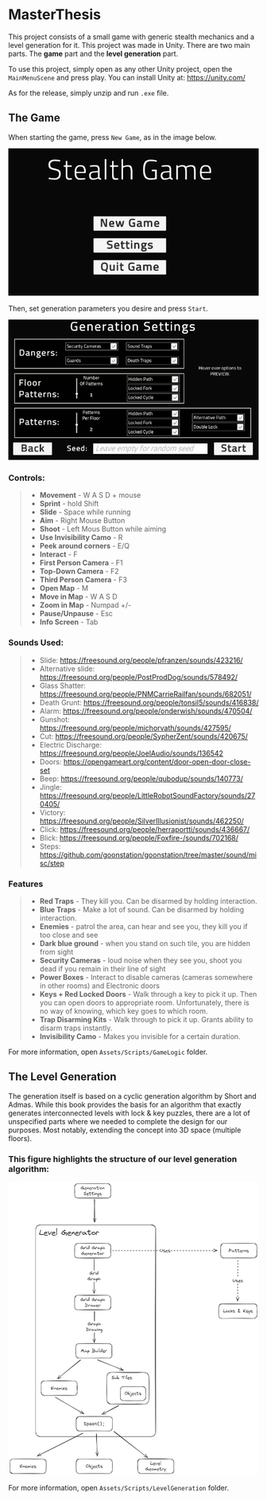# MasterThesis

This project consists of a small game with generic stealth mechanics and a level generation for it. This project was made in Unity. There are two main parts. The **game** part and the **level generation** part.

To use this project, simply open as any other Unity project, open the `MainMenuScene` and press play. You can install Unity at: https://unity.com/

As for the release, simply unzip and run `.exe` file.

## The Game

When starting the game, press `New Game`, as in the image below.

![](img/menu.png)

Then, set generation parameters you desire and press `Start`.

![](img/generation_menu.png)

### Controls:

> - **Movement** - W A S D + mouse  
> - **Sprint** - hold Shift  
> - **Slide** - Space while running  
> - **Aim** - Right Mouse Button  
> - **Shoot** - Left Mous Button while aiming  
> - **Use Invisibility Camo** - R  
> - **Peek around corners** - E/Q  
> - **Interact** - F
> - **First Person Camera** - F1  
> - **Top-Down Camera** - F2  
> - **Third Person Camera** - F3  
> - **Open Map** - M  
> - **Move in Map** - W A S D  
> - **Zoom in Map** - Numpad +/-  
> - **Pause/Unpause** - Esc  
> - **Info Screen** - Tab

### Sounds Used:
> - Slide: https://freesound.org/people/pfranzen/sounds/423216/
> - Alternative slide: https://freesound.org/people/PostProdDog/sounds/578492/
> - Glass Shatter: https://freesound.org/people/PNMCarrieRailfan/sounds/682051/
> - Death Grunt: https://freesound.org/people/tonsil5/sounds/416838/
> - Alarm: https://freesound.org/people/onderwish/sounds/470504/
> - Gunshot: https://freesound.org/people/michorvath/sounds/427595/
> - Cut: https://freesound.org/people/SypherZent/sounds/420675/
> - Electric Discharge: https://freesound.org/people/JoelAudio/sounds/136542
> - Doors: https://opengameart.org/content/door-open-door-close-set
> - Beep: https://freesound.org/people/qubodup/sounds/140773/
> - Jingle: https://freesound.org/people/LittleRobotSoundFactory/sounds/270405/
> - Victory: https://freesound.org/people/SilverIllusionist/sounds/462250/
> - Click: https://freesound.org/people/herraportti/sounds/436667/
> - Blick: https://freesound.org/people/Foxfire-/sounds/702168/
> - Steps: https://github.com/goonstation/goonstation/tree/master/sound/misc/step

### Features

> - **Red Traps** - They kill you. Can be disarmed by holding interaction.  
> - **Blue Traps** - Make a lot of sound. Can be disarmed by holding interaction.    
> - **Enemies** - patrol the area, can hear and see you, they kill you if too close and see   
> - **Dark blue ground** - when you stand on such tile, you are hidden from sight  
> - **Security Cameras** - loud noise when they see you, shoot you dead if you remain in their line of sight  
> - **Power Boxes** - Interact to disable cameras (cameras somewhere in other rooms)  and Electronic doors  
> - **Keys + Red Locked Doors** - Walk through a key to pick it up. Then you can open doors to appropriate room. Unfortunately, there is no way of knowing, which key goes to which room.  
> - **Trap Disarming Kits** - Walk through to pick it up. Grants ability to disarm traps instantly.  
> - **Invisibility Camo** - Makes you invisible for a certain duration.

For more information, open `Assets/Scripts/GameLogic` folder.

## The Level Generation

The generation itself is based on a cyclic generation algorithm by Short and Admas. While this book provides the basis for an algorithm that exactly generates interconnected levels with lock \& key puzzles, there are a lot of unspecified parts where we needed to complete the design for our purposes. Most notably, extending the concept into 3D space (multiple floors).

### This figure highlights the structure of our level generation algorithm:
![](./img/game_generation_structure.png)


For more information, open `Assets/Scripts/LevelGeneration` folder.
